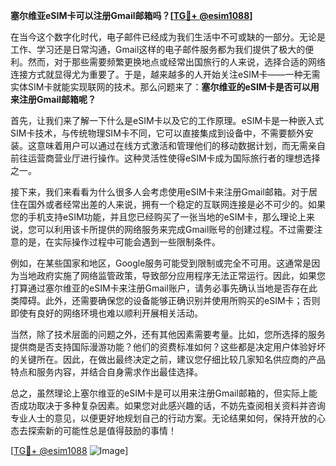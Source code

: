 **塞尔维亚eSIM卡可以注册Gmail邮箱吗？[[TG💪+ @esim1088](https://t.me/s/esim1088)]**

在当今这个数字化时代，电子邮件已经成为我们生活中不可或缺的一部分。无论是工作、学习还是日常沟通，Gmail这样的电子邮件服务都为我们提供了极大的便利。然而，对于那些需要频繁更换地点或经常出国旅行的人来说，选择合适的网络连接方式就显得尤为重要了。于是，越来越多的人开始关注eSIM卡——一种无需实体SIM卡就能实现联网的技术。那么问题来了：**塞尔维亚的eSIM卡是否可以用来注册Gmail邮箱呢？**

首先，让我们来了解一下什么是eSIM卡以及它的工作原理。eSIM卡是一种嵌入式SIM卡技术，与传统物理SIM卡不同，它可以直接集成到设备中，不需要额外安装。这意味着用户可以通过在线方式激活和管理他们的移动数据计划，而无需亲自前往运营商营业厅进行操作。这种灵活性使得eSIM卡成为国际旅行者的理想选择之一。

接下来，我们来看看为什么很多人会考虑使用eSIM卡来注册Gmail邮箱。对于居住在国外或者经常出差的人来说，拥有一个稳定的互联网连接是必不可少的。如果您的手机支持eSIM功能，并且您已经购买了一张当地的eSIM卡，那么理论上来说，您可以利用该卡所提供的网络服务来完成Gmail账号的创建过程。不过需要注意的是，在实际操作过程中可能会遇到一些限制条件。

例如，在某些国家和地区，Google服务可能受到限制或完全不可用。这通常是因为当地政府实施了网络监管政策，导致部分应用程序无法正常运行。因此，如果您打算通过塞尔维亚的eSIM卡来注册Gmail账户，请务必事先确认当地是否存在此类障碍。此外，还需要确保您的设备能够正确识别并使用所购买的eSIM卡；否则即使有良好的网络环境也难以顺利开展相关活动。

当然，除了技术层面的问题之外，还有其他因素需要考量。比如，您所选择的服务提供商是否支持国际漫游功能？他们的资费标准如何？这些都是决定用户体验好坏的关键所在。因此，在做出最终决定之前，建议您仔细比较几家知名供应商的产品特点和服务内容，并结合自身需求作出最佳选择。

总之，虽然理论上塞尔维亚的eSIM卡是可以用来注册Gmail邮箱的，但实际上能否成功取决于多种复杂因素。如果您对此感兴趣的话，不妨先查阅相关资料并咨询专业人士的意见，以便更好地规划自己的行动方案。无论结果如何，保持开放的心态去探索新的可能性总是值得鼓励的事情！

[[TG💪+ @esim1088](https://t.me/s/esim1088) ![Image](https://i.postimg.cc/4NQfJmqS/Snipaste-2025-05-13-00-14-12.png)]